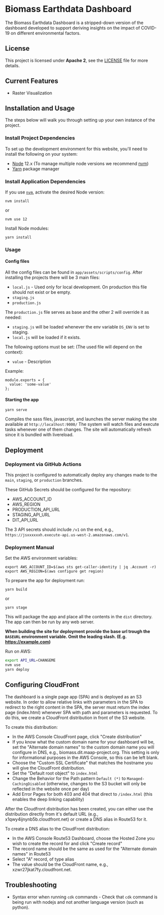 # Biomass Earthdata Dashboard

The Biomass Earthdata Dashboard is a stripped-down version of the dashboard developed to support deriving insights on the impact of COVID-19 on different environmental factors. 

## License
This project is licensed under **Apache 2**, see the [LICENSE](LICENSE) file for more details.

## Current Features

* Raster Visualization

## Installation and Usage

The steps below will walk you through setting up your own instance of the project.

### Install Project Dependencies

To set up the development environment for this website, you'll need to install the following on your system:

- [Node](http://nodejs.org/) 12.x (To manage multiple node versions we recommend [nvm](https://github.com/creationix/nvm))
- [Yarn](https://yarnpkg.com/) package manager

### Install Application Dependencies

If you use [`nvm`](https://github.com/creationix/nvm), activate the desired Node version:

```
nvm install
```

or

```
nvm use 12
```

Install Node modules:

```
yarn install
```

### Usage

#### Config files

All the config files can be found in `app/assets/scripts/config`.
After installing the projects there will be 3 main files:
  - `local.js` - Used only for local development. On production this file should not exist or be empty.
  - `staging.js`
  - `production.js`

The `production.js` file serves as base and the other 2 will override it as needed:
  - `staging.js` will be loaded whenever the env variable `DS_ENV` is set to staging.
  - `local.js` will be loaded if it exists.

The following options must be set: (The used file will depend on the context):
  - `value` - Description

Example:
```
module.exports = {
  value: 'some-value'
};
```

#### Starting the app

```
yarn serve
```
Compiles the sass files, javascript, and launches the server making the site available at `http://localhost:9000/`
The system will watch files and execute tasks whenever one of them changes.
The site will automatically refresh since it is bundled with livereload.

## Deployment 

### Deployment via GitHub Actions

This project is configured to automatically deploy any changes made to the `main`, `staging`, or
`production` branches.

These GitHub Secrets should be configured for the repository:

- AWS_ACCOUNT_ID
- AWS_REGION
- PRODUCTION_API_URL
- STAGING_API_URL
- DIT_API_URL

The 3 API secrets should include `/v1` on the end, e.g., `https://jsxxxxxxh.execute-api.us-west-2.amazonaws.com/v1`.

### Deployment Manual
Set the AWS environment variables:
```
export AWS_ACCOUNT_ID=$(aws sts get-caller-identity | jq .Account -r)
export AWS_REGION=$(aws configure get region)
```
To prepare the app for deployment run:

```
yarn build
```
or
```
yarn stage
```

This will package the app and place all the contents in the `dist` directory.
The app can then be run by any web server.

**When building the site for deployment provide the base url trough the `BASEURL` environment variable. Omit the leading slash. (E.g. https://example.com)**

Run on AWS:

```bash
export API_URL=CHANGEME
nvm use
yarn deploy
```

## Configuring CloudFront

The dashboard is a single page app (SPA) and is deployed as an S3 website. In order to allow relative links with parameters in the SPA to redirect to the right content in the SPA, the server must return the index page (index.html) whenever SPA with path and parameters is requested. To do this, we create a CloudFront distribution in front of the S3 website. 

To create this distribution:

- In the AWS Console CloudFront page, click "Create distribution"
- If you know what the custom domain name for your dashboard will be, set the "Alternate domain names" to the custom domain name you will configure in DNS, e.g., biomass.dit.maap-project.org. This setting is only for informational purposes in the AWS Console, so this can be left blank.
- Choose the "Custom SSL Certificate" that matches the hostname you will give the CloudFront distribution. 
- Set the "Default root object" to `index.html`
- Change the Behavior for the Path pattern `Default (*)` to `Managed-CachingDisabled` (otherwise, changes to the S3 bucket will only be reflected in the website once per day)
- Add Error Pages for both 403 and 404 that direct to `/index.html` (this enables the deep linking capability)

After the Cloudfront distribution has been created, you can either use the distribution directly from it's default URL (e.g., x1qwy4ijnynb5b.cloudfront.net) or create a DNS alias in Route53 for it. 

To create a DNS alias to the CloudFront distribution:

- In the AWS Console Route53 Dashboard, choose the Hosted Zone you wish to create the record for and click "Create record"
- The record name should be the same as used for the "Alternate domain names" in Route53
- Select "A" record, of type alias
- The value should be the CloudFront name, e.g., xzwr27jkat7fy.cloudfront.net.

## Troubleshooting

* Syntax error when running `cdk` commands - Check that `cdk` command is being run with nodejs and not another language version (such as python).
